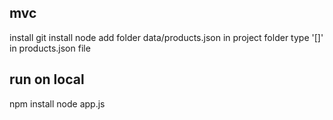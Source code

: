 ## mvc 

install git
install node
add folder data/products.json in project folder
type '[]' in products.json file

## run on local
 
 npm install
 node app.js
